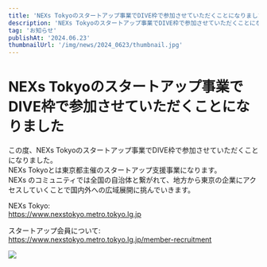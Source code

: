 ```yaml
---
title: 'NEXs Tokyoのスタートアップ事業でDIVE枠で参加させていただくことになりました'
description: 'NEXs Tokyoのスタートアップ事業でDIVE枠で参加させていただくことになりました'
tag: 'お知らせ'
publishAt: '2024.06.23'
thumbnailUrl: '/img/news/2024_0623/thumbnail.jpg'
---
```


# NEXs Tokyoのスタートアップ事業でDIVE枠で参加させていただくことになりました

この度、NEXs Tokyoのスタートアップ事業でDIVE枠で参加させていただくことになりました。  
NEXs Tokyoとは東京都主催のスタートアップ支援事業になります。  
NEXs のコミュニティでは全国の自治体と繋がれて、地方から東京の企業にアクセスしていくことで国内外への広域展開に挑んでいきます。

NEXs Tokyo:  
https://www.nexstokyo.metro.tokyo.lg.jp

スタートアップ会員について:  
https://www.nexstokyo.metro.tokyo.lg.jp/member-recruitment

![](/img/news/2024_0623/content.jpg)
